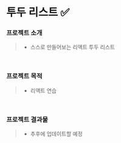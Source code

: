 # 투두 리스트 ✅


### 프로젝트 소개
> - 스스로 만들어보는 리액트 투두 리스트

<br>

### 프로젝트 목적
> - 리액트 연습

<br>

### 프로젝트 결과물 
> - 추후에 업데이트할 예정 

